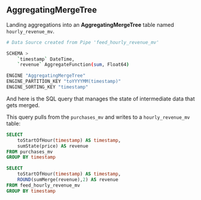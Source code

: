 


## AggregatingMergeTree 

Landing aggregations into an **AggregatingMergeTree** table named `hourly_revenue_mv`. 


```bash
# Data Source created from Pipe 'feed_hourly_revenue_mv'

SCHEMA >
    `timestamp` DateTime,
    `revenue` AggregateFunction(sum, Float64)

ENGINE "AggregatingMergeTree"
ENGINE_PARTITION_KEY "toYYYYMM(timestamp)"
ENGINE_SORTING_KEY "timestamp"
```
And here is the SQL query that manages the state of intermediate data that gets merged. 

This query pulls from the `purchases_mv` and writes to a `hourly_revenue_mv` table:
```sql
SELECT
    toStartOfHour(timestamp) AS timestamp,
    sumState(price) AS revenue
FROM purchases_mv
GROUP BY timestamp
```

```sql
SELECT
    toStartOfHour(timestamp) AS timestamp,
    ROUND(sumMerge(revenue),2) AS revenue
FROM feed_hourly_revenue_mv
GROUP BY timestamp
```
